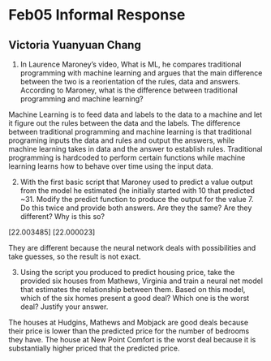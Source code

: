 
# Feb05 Informal Response
## Victoria Yuanyuan Chang

1. In Laurence Maroney’s video, What is ML, he compares traditional programming with machine learning and argues that the main difference between 
the two is a reorientation of the rules, data and answers. According to Maroney, what is the difference between traditional programming and machine learning?

Machine Learning is to feed data and labels to the data to a machine and let it figure out the rules between the data and the labels. The difference between 
traditional programming and machine learning is that traditional programing inputs the data and rules and output the answers, while machine learning takes 
in data and the answer to establish rules. Traditional programming is hardcoded to perform certain functions while machine learning learns how to behave 
over time using the input data.

2. With the first basic script that Maroney used to predict a value output from the model he estimated (he initially started with 10 that predicted ~31. Modify 
the predict function to produce the output for the value 7. Do this twice and provide both answers. Are they the same? Are they different? Why is this so?

[22.003485] [22.000023]

They are different because the neural network deals with possibilities and take guesses, so the result is not exact.
  

3. Using the script you produced to predict housing price, take the provided six houses from Mathews, Virginia and train a neural net model that estimates 
the relationship between them. Based on this model, which of the six homes present a good deal? Which one is the worst deal? Justify your answer. 

The houses at Hudgins, Mathews and Mobjack are good deals because their price is lower than the predicted price for the number of bedrooms they have. The house at New Point Comfort is the worst deal because it is substantially higher priced that the predicted price. 

